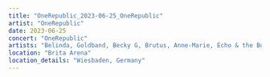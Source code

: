 ```yaml
---
title: "OneRepublic_2023-06-25_OneRepublic"
artist: "OneRepublic"
date: 2023-06-25
concert: "OneRepublic"
artists: "Belinda, Goldband, Becky G, Brutus, Anne-Marie, Echo & the Bunnymen, P!nk, Disturbed, Di-rect, OneRepublic, Alizzz, Blondie"
location: "Brita Arena"
location_details: "Wiesbaden, Germany"
---
```

